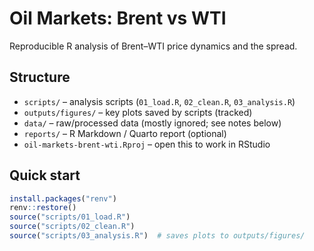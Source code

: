 # Oil Markets: Brent vs WTI

Reproducible R analysis of Brent–WTI price dynamics and the spread.

## Structure
- `scripts/` – analysis scripts (`01_load.R`, `02_clean.R`, `03_analysis.R`)
- `outputs/figures/` – key plots saved by scripts (tracked)
- `data/` – raw/processed data (mostly ignored; see notes below)
- `reports/` – R Markdown / Quarto report (optional)
- `oil-markets-brent-wti.Rproj` – open this to work in RStudio

## Quick start
```r
install.packages("renv")
renv::restore()
source("scripts/01_load.R")
source("scripts/02_clean.R")
source("scripts/03_analysis.R")  # saves plots to outputs/figures/